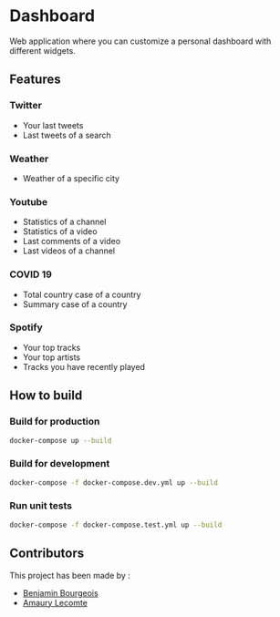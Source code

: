 # Dashboard

Web application where you can customize a personal dashboard with different widgets.

## Features

### Twitter

- Your last tweets
- Last tweets of a search

### Weather

- Weather of a specific city

### Youtube

- Statistics of a channel
- Statistics of a video
- Last comments of a video
- Last videos of a channel

### COVID 19

- Total country case of a country
- Summary case of a country

### Spotify

- Your top tracks
- Your top artists
- Tracks you have recently played

## How to build

### Build for production

```bash
docker-compose up --build
```

### Build for development

```bash
docker-compose -f docker-compose.dev.yml up --build
```

### Run unit tests

```bash
docker-compose -f docker-compose.test.yml up --build
```

## Contributors

This project has been made by :
- [Benjamin Bourgeois](https://github.com/BourgeoisBenjamin)
- [Amaury Lecomte](https://github.com/Brukols)
